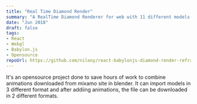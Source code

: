 ```yaml
---
title: "Real Time Diamond Render"
summary: "A RealTime Diamond Renderer for web with 11 different models example"
date: "Jun 2018"
draft: false
tags:
- React
- Webgl
- Babylon.js
- Opensource
repoUrl: https://github.com/nilooy/react-babylonjs-diamond-render-refraction
---
```


It's an opensource project done to save hours of work to combine animations downloaded from mixamo site in blender. It can import models in 3 different format and after addiing animations, the file can be downloaded in 2 different formats.
